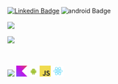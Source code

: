 [![Linkedin Badge][linkedin-shield]][linkedin-url]
![android Badge](https://img.shields.io/badge/Android-blue?style=flat-square&logo=android&logoColor=white&link=https://github.com/faniabdullah)
<br /><br>
<a href="https://www.credential.net/4af93945-5b72-465a-acab-0a33782b07f2">
<img height="100" src="https://api.accredible.com/v1/frontend/credential_website_embed_image/badge/56243347"></a>

<img align="" height='130px' src="https://github-readme-stats.vercel.app/api?username=faniabdullah&hide_title=true&show_icons=true&hide=contribs&count_private=true&line_height=21"/>

 <br /><br>
<code><img height="25" src="https://i.imgur.com/NVxEm1A.png"></code>
<code><img height="25" src="https://raw.githubusercontent.com/github/explore/80688e429a7d4ef2fca1e82350fe8e3517d3494d/topics/kotlin/kotlin.png"></code>
<code><img height="20" src="https://raw.githubusercontent.com/devicons/devicon/master/icons/android/android-original-wordmark.svg" alt="android"></code>
<code><img height="25" src="https://raw.githubusercontent.com/github/explore/80688e429a7d4ef2fca1e82350fe8e3517d3494d/topics/javascript/javascript.png"></code>
<code><img height="25" src="https://raw.githubusercontent.com/github/explore/80688e429a7d4ef2fca1e82350fe8e3517d3494d/topics/react-native/react-native.png"></code>
        
[linkedin-shield]: https://img.shields.io/badge/-faniabdullah-blue?style=flat-square&logo=Linkedin&logoColor=white
[linkedin-url]: https://www.linkedin.com/in/fani-abdullah/
